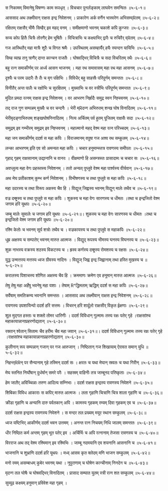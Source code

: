 स निकामम् विमानेषु विषण्णः काम रूपधृत् ।
विचचार पुनर्लङ्काम् लाघवेन समन्वितः ॥५-६-१॥

आससाद अथ लक्ष्मीवान् राक्षस इन्द्र निवेशनम् ।
प्राकारेण अर्क वर्णेन भास्वरेण अभिसम्व्Rतम् ॥५-६-२॥

रक्षितम् राक्षसैर् भीमैः सिम्हैर् इव महद् वनम् ।
समीक्षमाणो भवनम् चकाशे कपि कुन्जरः ॥५-६-३॥

रूप्य कोप हितैः चित्रैः तोरणैर् हेम भूषितैः ।
विचित्राभिः च कक्ष्याभिर् द्वारैः च रुचिरैर् व्Rतम् ॥५-६-४॥

गज आस्थितैर् महा मात्रैः शूरैः च विगत श्रमैः ।
उपस्थितम् असम्हार्यैर् हयैः स्यन्दन यायिभिः ॥५-६-५॥

सिम्ह व्याघ्र तनु त्राणैर् दान्त कान्चन राजतैः ।
घोषवद्भिर् विचित्रैः च सदा विचरितम् रथैः ॥५-६-६॥

बहु रत्न समाकीर्णम् पर अर्ध्य आसन भाजनम् ।
महा रथ समावासम् महा रथ महा आसनम् ॥५-६-७॥

दृश्यैः च परम उदारैः तैः तैः च मृग पक्षिभिः ।
विविधैर् बहु साहस्रैः परिपूर्णम् समन्ततः ॥५-६-८॥

विनीतैर् अन्त पालैः च रक्षोभिः च सुरक्षितम् ।
मुख्याभिः च वर स्त्रीभिः परिपूर्णम् समन्ततः ॥५-६-९॥

मुदित प्रमदा रत्नम् राक्षस इन्द्र निवेशनम् ।
वर आभरण निर्ह्रादैः समुद्र स्वन निह्स्वनम् ॥५-६-१०॥

तद् राज गुण सम्पन्नम् मुख्यैः च वर चन्दनैः ।
भेरी म्Rदन्ग अभिरुतम् शन्ख घोष विनादितम् ॥५-६-११॥

भेरीमृदङ्गाभिरुतम् शङ्खघोषनिनादितम् ।
नित्य अर्चितम् पर्व हुतम् पूजितम् राक्षसैः सदा ॥५-६-१२॥

समुद्रम् इव गम्भीरम् समुद्रम् इव निह्स्वनम् ।
महात्मानो महद् वेश्म महा रत्न परिच्चदम् ॥५-६-१३॥

महा जन समाकीर्णम् ददर्श स महा कपिः ।
विराजमानम् वपुषा गज अश्व रथ सम्कुलम् ॥५-६-१४॥

लन्का आभरणम् इति एव सो अमन्यत महा कपिः ।
चचार हनुमाम्स्तत्र रावणस्य समीपतः ॥५-६-१५॥

गृहाद् गृहम् राक्षसानाम् उद्यानानि च वानरः ।
वीक्षमाणो हि असम्त्रस्तः प्रासादामः च चचार सः ॥५-६-१६॥

अवप्लुत्य महा वेगः प्रहस्तस्य निवेशनम् ।
ततो अन्यत् पुप्लुवे वेश्म महा पार्श्वस्य वीर्यवान् ॥५-६-१७॥

अथ मेघ प्रतीकाशम् कुम्भ कर्ण निवेशनम् ।
विभीषणस्य च तथा पुप्लुवे स महा कपिः ॥५-६-१८॥

महा उदरस्य च तथा विरूप अक्षस्य चैव हि ।
विद्युज् जिह्वस्य भवनम् विद्युन् मालेः तथैव च ॥५-६-१९॥

वज्र दम्ष्ट्रस्य च तथा पुप्लुवे स महा कपिः ।
शुकस्य च महा वेगः सारणस्य च धीमतः ।तथा च इन्द्रजितो वेश्म जगाम हरि यूथपः ॥५-६-२०॥

जम्बु मालेः सुमालेः च जगाम हरि यूथपः ॥५-६-२१॥।
शुकस्य च महा वेगः सारणस्य च धीमतः ।तथा च इन्द्रजितो वेश्म जगाम हरि यूथपः ॥५-६-२०॥

रश्मि केतोः च भवनम् सूर्य शत्रोः तथैव च ।
वज्रकायस्य च तथा पुप्लुवे स महाकपिः ॥५-६-२२॥

धूम्र अक्षस्य च सम्पातेर् भवनम् मारुत आत्मजः ।
विद्युद् रूपस्य भीमस्य घनस्य विघनस्य च ॥५-६-२३॥

शुक नाभस्य वक्रस्य शठस्य विकटस्य च ।
ह्रस्व कर्णस्य दम्ष्ट्रस्य रोमशस्य च रक्षसः ॥५-६-२४॥

युद्ध उन्मत्तस्य मत्तस्य ध्वज ग्रीवस्य नादिनः ।
विद्युज् जिह्व इन्द्र जिह्वानाम् तथा हस्ति मुखस्य च ॥५-६-२५॥

करालस्य पिशाचस्य शोणित अक्षस्य चैव हि ।
क्रममाणः क्रमेण एव हनूमान् मारुत आत्मजः ॥५-६-२६॥

तेषु तेषु महा अर्हेषु भवनेषु महा यशाः ।
तेषाम् R^द्धिमताम् ऋद्धिम् ददर्श स महा कपिः ॥५-६-२७॥

सर्वेषाम् समतिक्रम्य भवनानि समन्ततः ।
आससाद अथ लक्ष्मीवान् राक्षस इन्द्र निवेशनम् ॥५-६-२८॥

रावणस्य उपशायिन्यो ददर्श हरि सत्तमः ।
विचरन् हरि शार्दूलो राक्षसीर् विकृत ईक्षणाः ॥५-६-२९॥

शूल मुद्गल हस्ताः च शक्तो तोमर धारिणीः ।
ददर्श विविधान् गुल्मामः तस्य रक्षः पतेर् गृहे ।राक्षसांश्च महाकायान्नानाप्रहरणोद्यतान् ॥५-६-३०॥

रक्तान् श्वेतान् सितामः चैव हरीमः चैव महा जवान् ॥५-६-३१॥।
ददर्श विविधान् गुल्मामः तस्य रक्षः पतेर् गृहे ।राक्षसांश्च महाकायान्नानाप्रहरणोद्यतान् ॥५-६-३०॥

कुलीनान् रूप सम्पन्नान् गजान् पर गज आरुजान् ।
निष्ठितान् गज शिखायाम् ऐरावत समान् युधि ॥५-६-३२॥

निहन्त्RRन् पर सैन्यानाम् गृहे तस्मिन् ददर्श सः ।
क्षरतः च यथा मेघान् स्रवतः च यथा गिरीन् ॥५-६-३३॥

मेघ स्तनित निर्घोषान् दुर्धर्षान् समरे परैः ।
सहस्रम् वाहिनीः तत्र जाम्बूनद परिष्कृताः ॥५-६-३४॥

हेम जालैर् अविच्चिन्नाः तरुण आदित्य सम्निभाः ।
ददर्श राक्षस इन्द्रस्य रावणस्य निवेशने ॥५-६-३५॥

शिबिका विविध आकाराः स कपिर् मारुत आत्मजः ।
लता गृहाणि चित्राणि चित्र शाला गृहाणि च ॥५-६-३६॥

क्रीडा गृहाणि च अन्यानि दारु पर्वतकान् अपि ।
कामस्य गृहकम् रम्यम् दिवा गृहकम् एव च ॥५-६-३७॥

ददर्श राक्षस इन्द्रस्य रावणस्य निवेशने ।
स मन्दर तल प्रख्यम् मयूर स्थान सम्कुलम् ॥५-६-३८॥

ध्वज यष्टिभिर् आकीर्णम् ददर्श भवन उत्तमम् ।
अनन्त रत्न निचयम् निधि जालम् समन्ततः ॥५-६-३९॥

धीर निष्ठित कर्म अन्तम् गृहम् भूत पतेर् इव ।
अर्चिर्भिः च अपि रत्नानाम् तेजसा रावणस्य च ॥५-६-४०॥

विरराज अथ तद् वेश्म रश्मिमान् इव रश्मिभिः ।
जाम्बू नदमयानि एव शयनानि आसनानि च ॥५-६-४१॥

भाजनानि च शुभ्राणि ददर्श हरि यूथपः ।
मध्व् आसव कृत क्लेदम् मणि भाजन सम्कुलम् ॥५-६-४२॥

मनो रमम् असम्बाधम् कुबेर भवनम् यथा ।
नूपुराणाम् च घोषेण कान्चीनाम् निनदेन च ॥५-६-४३॥

मृदन्ग तल घोषैः च घोषवद्भिर् विनादितम् ।
प्रासाद सम्घात युतम् स्त्री रत्न शत सम्कुलम् ॥५-६-४४॥

सुव्यूढ कक्ष्यम् हनुमान् प्रविवेश महा गृहम् ।


